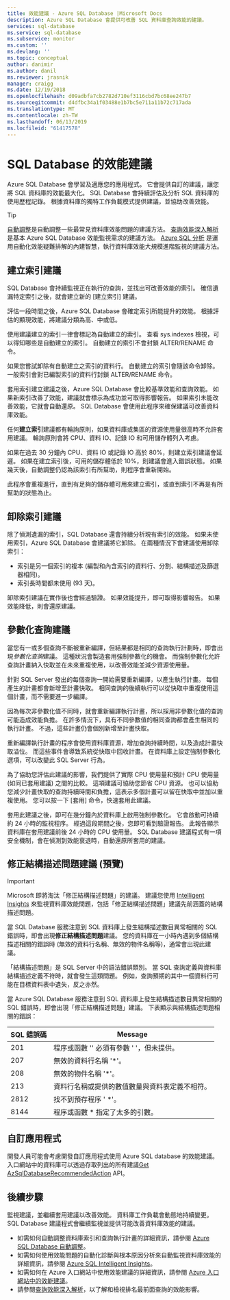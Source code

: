 ```yaml
---
title: 效能建議 - Azure SQL Database |Microsoft Docs
description: Azure SQL Database 會提供可改善 SQL 資料庫查詢效能的建議。
services: sql-database
ms.service: sql-database
ms.subservice: monitor
ms.custom: ''
ms.devlang: ''
ms.topic: conceptual
author: danimir
ms.author: danil
ms.reviewer: jrasnik
manager: craigg
ms.date: 12/19/2018
ms.openlocfilehash: d09adbfa7cb2782d710ef3116cbd7bc68ee247b7
ms.sourcegitcommit: d4dfbc34a1f03488e1b7bc5e711a11b72c717ada
ms.translationtype: MT
ms.contentlocale: zh-TW
ms.lasthandoff: 06/13/2019
ms.locfileid: "61417578"
---
```

# <a name="performance-recommendations-for-sql-database"></a>SQL Database 的效能建議

Azure SQL Database 會學習及適應您的應用程式。 它會提供自訂的建議，讓您將 SQL 資料庫的效能最大化。 SQL Database 會持續評估及分析 SQL 資料庫的使用歷程記錄。 根據資料庫的獨特工作負載模式提供建議，並協助改善效能。

> [!TIP]
> [自動調整](sql-database-automatic-tuning.md)是自動調整一些最常見資料庫效能問題的建議方法。 [查詢效能深入解析](sql-database-query-performance.md)是基本 Azure SQL Database 效能監視需求的建議方法。 [Azure SQL 分析](../azure-monitor/insights/azure-sql.md) 是運用自動化效能疑難排解的內建智慧，執行資料庫效能大規模進階監視的建議方法。
>

## <a name="create-index-recommendations"></a>建立索引建議
SQL Database 會持續監視正在執行的查詢，並找出可改善效能的索引。 確信遺漏特定索引之後，就會建立新的 [建立索引]  建議。

 評估一段時間之後，Azure SQL Database 會確定索引所能提升的效能。 根據評估的顯現效能，將建議分類為高、中或低。 

使用建議建立的索引一律會標記為自動建立的索引。 查看 sys.indexes 檢視，可以得知哪些是自動建立的索引。 自動建立的索引不會封鎖 ALTER/RENAME 命令。 

如果您嘗試卸除有自動建立之索引的資料行。 自動建立的索引會隨該命令卸除。 一般索引會對已編製索引的資料行封鎖 ALTER/RENAME 命令。

套用索引建立建議之後，Azure SQL Database 會比較基準效能和查詢效能。 如果新索引改善了效能，建議就會標示為成功並可取得影響報告。 如果索引未能改善效能，它就會自動還原。 SQL Database 會使用此程序來確保建議可改善資料庫效能。

任何**建立索引**建議都有輪詢原則，如果資料庫或集區的資源使用量很高時不允許套用建議。 輪詢原則會將 CPU、資料 IO、記錄 IO 和可用儲存體列入考慮。 

如果在過去 30 分鐘內 CPU、資料 IO 或記錄 IO 高於 80%，則建立索引建議會延遲。 如果在建立索引後，可用的儲存體低於 10%，則建議會進入錯誤狀態。 如果幾天後，自動調整仍認為該索引有所幫助，則程序會重新開始。 

此程序會重複進行，直到有足夠的儲存體可用來建立索引，或直到索引不再是有所幫助的狀態為止。

## <a name="drop-index-recommendations"></a>卸除索引建議
除了偵測遺漏的索引，SQL Database 還會持續分析現有索引的效能。 如果未使用索引，Azure SQL Database 會建議將它卸除。 在兩種情況下會建議使用卸除索引：
* 索引是另一個索引的複本 (編製和內含索引的資料行、分割、結構描述及篩選器相同)。
* 索引長時間都未使用 (93 天)。

卸除索引建議在實作後也會經過驗證。 如果效能提升，即可取得影響報告。 如果效能降低，則會還原建議。


## <a name="parameterize-queries-recommendations"></a>參數化查詢建議
當您有一或多個查詢不斷被重新編譯，但結果都是相同的查詢執行計劃時，即會出現*參數化查詢*建議。 這種狀況會製造套用強制參數化的機會。 而強制參數化允許查詢計畫納入快取並在未來重複使用，以改善效能並減少資源使用量。 

針對 SQL Server 發出的每個查詢一開始需要重新編譯，以產生執行計畫。 每個產生的計畫都會新增至計畫快取。 相同查詢的後續執行可以從快取中重複使用這個計畫，而不需要進一步編譯。 

因為每次非參數化值不同時，就會重新編譯執行計畫，所以採用非參數化值的查詢可能造成效能負擔。 在許多情況下，具有不同參數值的相同查詢都會產生相同的執行計畫。 不過，這些計畫仍會個別新增至計畫快取。 

重新編譯執行計畫的程序會使用資料庫資源，增加查詢持續時間，以及造成計畫快取溢位。 而這些事件會導致系統從快取中回收計畫。 在資料庫上設定強制參數化選項，可以改變此 SQL Server 行為。 

為了協助您評估此建議的影響，我們提供了實際 CPU 使用量和預計 CPU 使用量 (如同已套用建議) 之間的比較。 這項建議可協助您節省 CPU 資源。 也可以協助您減少計畫快取的查詢持續時間和負擔，這表示多個計畫可以留在快取中並加以重複使用。 您可以按一下 [套用]  命令，快速套用此建議。 

套用此建議之後，即可在幾分鐘內於資料庫上啟用強制參數化。 它會啟動可持續約 24 小時的監視程序。 經過這段期間之後，您即可看到驗證報告。 此報告顯示資料庫在套用建議前後 24 小時的 CPU 使用量。 SQL Database 建議程式有一項安全機制，會在偵測到效能衰退時，自動還原所套用的建議。

## <a name="fix-schema-issues-recommendations-preview"></a>修正結構描述問題建議 (預覽)

> [!IMPORTANT]
> Microsoft 即將淘汰「修正結構描述問題」的建議。 建議您使用 [Intelligent Insights](sql-database-intelligent-insights.md) 來監視資料庫效能問題，包括「修正結構描述問題」建議先前涵蓋的結構描述問題。
> 

當 SQL Database 服務注意到 SQL 資料庫上發生結構描述數目異常相關的 SQL 錯誤時，即會出現**修正結構描述問題**建議。 您的資料庫在一小時內遇到多個結構描述相關的錯誤時 (無效的資料行名稱、無效的物件名稱等)，通常會出現此建議。

「結構描述問題」是 SQL Server 中的語法錯誤類別。 當 SQL 查詢定義與資料庫結構描述定義不符時，就會發生這類問題。 例如，查詢預期的其中一個資料行可能在目標資料表中遺失，反之亦然。 

當 Azure SQL Database 服務注意到 SQL 資料庫上發生結構描述數目異常相關的 SQL 錯誤時，即會出現「修正結構描述問題」建議。 下表顯示與結構描述問題相關的錯誤：

| SQL 錯誤碼 | Message |
| --- | --- |
| 201 |程序或函數 '' 必須有參數 '  '，但未提供。 |
| 207 |無效的資料行名稱 '*'。 |
| 208 |無效的物件名稱 '*'。 |
| 213 |資料行名稱或提供的數值數量與資料表定義不相符。 |
| 2812 |找不到預存程序 ' *'。 |
| 8144 |程序或函數 * 指定了太多的引數。 |

## <a name="custom-applications"></a>自訂應用程式

開發人員可能會考慮開發自訂應用程式使用 Azure SQL database 的效能建議。 入口網站中的資料庫可以透過存取列出的所有建議[Get AzSqlDatabaseRecommendedAction](https://docs.microsoft.com/powershell/module/az.sql/get-azsqldatabaserecommendedaction) API。

## <a name="next-steps"></a>後續步驟
監視建議，並繼續套用建議以改善效能。 資料庫工作負載會動態地持續變更。 SQL Database 建議程式會繼續監視並提供可能改善資料庫效能的建議。 

* 如需如何自動調整資料庫索引和查詢執行計畫的詳細資訊，請參閱 [Azure SQL Database 自動調整](sql-database-automatic-tuning.md)。
* 如需如何使用效能問題的自動化診斷與根本原因分析來自動監視資料庫效能的詳細資訊，請參閱 [Azure SQL Intelligent Insights](sql-database-intelligent-insights.md)。
*  如需如何在 Azure 入口網站中使用效能建議的詳細資訊，請參閱 [Azure 入口網站中的效能建議](sql-database-advisor-portal.md)。
* 請參閱[查詢效能深入解析](sql-database-query-performance.md)，以了解和檢視排名最前面查詢的效能影響。


